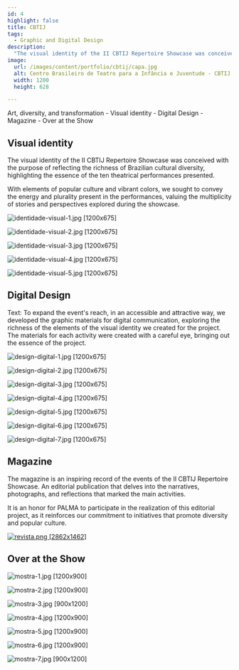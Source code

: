 ```yaml
---
id: 4
highlight: false
title: CBTIJ
tags:
  - Graphic and Digital Design
description:
  "The visual identity of the II CBTIJ Repertoire Showcase was conceived with the purpose of reflecting the richness of Brazilian cultural diversity, highlighting the essence of the ten theatrical performances presented."
image:
  url: /images/content/portfolio/cbtij/capa.jpg
  alt: Centro Brasileiro de Teatro para a Infância e Juventude - CBTIJ
  width: 1200
  height: 628

---
```


<Titulo subtitulo="Centro Brasileiro de Teatro para a Infância e Juventude" />

<Tags />

<IconeCompartilhar />

<ImagemPrincipal />

<Resumo>
Art, diversity, and transformation
</Resumo>

<Toc>
- Visual identity
- Digital Design
- Magazine
- Over at the Show
</Toc>

## Visual identity

The visual identity of the II CBTIJ Repertoire Showcase was conceived with the purpose of reflecting the richness of Brazilian cultural diversity, highlighting the essence of the ten theatrical performances presented.

With elements of popular culture and vibrant colors, we sought to convey the energy and plurality present in the performances, valuing the multiplicity of stories and perspectives explored during the showcase.

<Galeria>

![identidade-visual-1.jpg [1200x675] ](/images/content/portfolio/cbtij/identidade-visual-1.jpg)

![identidade-visual-2.jpg [1200x675] ](/images/content/portfolio/cbtij/identidade-visual-2.jpg)

![identidade-visual-3.jpg [1200x675] ](/images/content/portfolio/cbtij/identidade-visual-3.jpg)

![identidade-visual-4.jpg [1200x675] ](/images/content/portfolio/cbtij/identidade-visual-4.jpg)

![identidade-visual-5.jpg [1200x675] ](/images/content/portfolio/cbtij/identidade-visual-5.jpg)

</Galeria>

## Digital Design

Text: To expand the event's reach, in an accessible and attractive way, we developed the graphic materials for digital communication, exploring the richness of the elements of the visual identity we created for the project. The materials for each activity were created with a careful eye, bringing out the essence of the project.

<Carrossel>

![design-digital-1.jpg [1200x675] ](/images/content/portfolio/cbtij/design-digital-1.jpg)

![design-digital-2.jpg [1200x675] ](/images/content/portfolio/cbtij/design-digital-2.jpg)

![design-digital-3.jpg [1200x675] ](/images/content/portfolio/cbtij/design-digital-3.jpg)

![design-digital-4.jpg [1200x675] ](/images/content/portfolio/cbtij/design-digital-4.jpg)

![design-digital-5.jpg [1200x675] ](/images/content/portfolio/cbtij/design-digital-5.jpg)

![design-digital-6.jpg [1200x675] ](/images/content/portfolio/cbtij/design-digital-6.jpg)

![design-digital-7.jpg [1200x675] ](/images/content/portfolio/cbtij/design-digital-7.jpg)

</Carrossel>

## Magazine

The magazine is an inspiring record of the events of the II CBTIJ Repertoire Showcase. An editorial publication that delves into the narratives, photographs, and reflections that marked the main activities.

It is an honor for PALMA to participate in the realization of this editorial project, as it reinforces our commitment to initiatives that promote diversity and popular culture.

[![revista.png [2862x1462]](/images/content/portfolio/cbtij/revista.png)](https://online.fliphtml5.com/xgmyw/jmha/#p=1)

## Over at the Show

<Galeria>

![mostra-1.jpg [1200x900] ](/images/content/portfolio/cbtij/mostra-1.jpg)

![mostra-2.jpg [1200x900] ](/images/content/portfolio/cbtij/mostra-2.jpg)

![mostra-3.jpg [900x1200] ](/images/content/portfolio/cbtij/mostra-3.jpg)

![mostra-4.jpg [1200x900] ](/images/content/portfolio/cbtij/mostra-4.jpg)

![mostra-5.jpg [1200x900] ](/images/content/portfolio/cbtij/mostra-5.jpg)

![mostra-6.jpg [1200x900] ](/images/content/portfolio/cbtij/mostra-6.jpg)

![mostra-7.jpg [900x1200] ](/images/content/portfolio/cbtij/mostra-7.jpg)

</Galeria>

<BotaoCompartilhar />

<Espaco altura="40px" />
